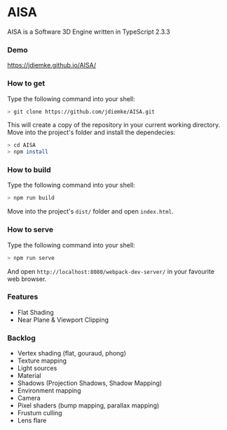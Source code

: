# AISA
AISA is a Software 3D Engine written in TypeScript 2.3.3
### Demo
https://jdiemke.github.io/AISA/
### How to get
Type the following command into your shell:
```bash
> git clone https://github.com/jdiemke/AISA.git
```
This will create a copy of the repository in your current working directory. Move into the project's folder and install the dependecies:
```bash
> cd AISA
> npm install
```
### How to build
Type the following command into your shell:
```bash
> npm run build
```
Move into the project's `dist/` folder and open `index.html`.
### How to serve
Type the following command into your shell:
```bash
> npm run serve
```
And open `http://localhost:8080/webpack-dev-server/` in your favourite web browser.
### Features
- Flat Shading
- Near Plane & Viewport Clipping
### Backlog
- Vertex shading (flat, gouraud, phong)
- Texture mapping
- Light sources
- Material
- Shadows (Projection Shadows, Shadow Mapping)
- Environment mapping
- Camera
- Pixel shaders (bump mapping, parallax mapping)
- Frustum culling
- Lens flare
